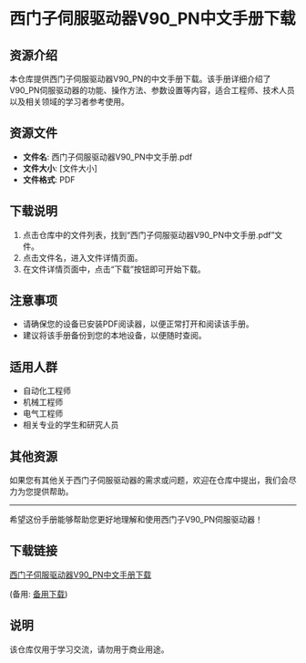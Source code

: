 # 西门子伺服驱动器V90_PN中文手册下载

## 资源介绍

本仓库提供西门子伺服驱动器V90_PN的中文手册下载。该手册详细介绍了V90_PN伺服驱动器的功能、操作方法、参数设置等内容，适合工程师、技术人员以及相关领域的学习者参考使用。

## 资源文件

- **文件名**: 西门子伺服驱动器V90_PN中文手册.pdf
- **文件大小**: [文件大小]
- **文件格式**: PDF

## 下载说明

1. 点击仓库中的文件列表，找到“西门子伺服驱动器V90_PN中文手册.pdf”文件。
2. 点击文件名，进入文件详情页面。
3. 在文件详情页面中，点击“下载”按钮即可开始下载。

## 注意事项

- 请确保您的设备已安装PDF阅读器，以便正常打开和阅读该手册。
- 建议将该手册备份到您的本地设备，以便随时查阅。

## 适用人群

- 自动化工程师
- 机械工程师
- 电气工程师
- 相关专业的学生和研究人员

## 其他资源

如果您有其他关于西门子伺服驱动器的需求或问题，欢迎在仓库中提出，我们会尽力为您提供帮助。

---

希望这份手册能够帮助您更好地理解和使用西门子V90_PN伺服驱动器！

## 下载链接
[西门子伺服驱动器V90_PN中文手册下载]() 

(备用: [备用下载](https://pan.baidu.com/s/1YP8OZ6BJIsMUD03_NhpNIg?pwd=1234))

## 说明

该仓库仅用于学习交流，请勿用于商业用途。
